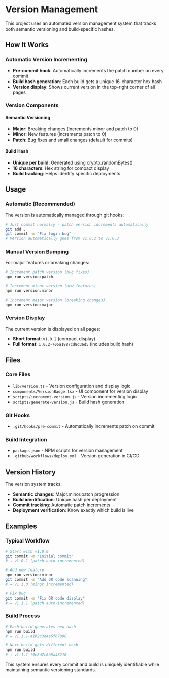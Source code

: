 # Version Management

This project uses an automated version management system that tracks both semantic versioning and build-specific hashes.

## How It Works

### Automatic Version Incrementing
- **Pre-commit hook**: Automatically increments the patch number on every commit
- **Build hash generation**: Each build gets a unique 16-character hex hash
- **Version display**: Shows current version in the top-right corner of all pages

### Version Components

#### Semantic Versioning
- **Major**: Breaking changes (increments minor and patch to 0)
- **Minor**: New features (increments patch to 0)  
- **Patch**: Bug fixes and small changes (default for commits)

#### Build Hash
- **Unique per build**: Generated using crypto.randomBytes()
- **16 characters**: Hex string for compact display
- **Build tracking**: Helps identify specific deployments

## Usage

### Automatic (Recommended)
The version is automatically managed through git hooks:

```bash
# Just commit normally - patch version increments automatically
git add .
git commit -m "Fix login bug"
# Version automatically goes from v1.0.2 to v1.0.3
```

### Manual Version Bumping
For major features or breaking changes:

```bash
# Increment patch version (bug fixes)
npm run version:patch

# Increment minor version (new features)
npm run version:minor

# Increment major version (breaking changes)
npm run version:major
```

### Version Display
The current version is displayed on all pages:
- **Short format**: `v1.0.2` (compact display)
- **Full format**: `1.0.2-705a1887cd8d36d5` (includes build hash)

## Files

### Core Files
- `lib/version.ts` - Version configuration and display logic
- `components/VersionBadge.tsx` - UI component for version display
- `scripts/increment-version.js` - Version incrementing logic
- `scripts/generate-version.js` - Build hash generation

### Git Hooks
- `.git/hooks/pre-commit` - Automatically increments patch on commit

### Build Integration
- `package.json` - NPM scripts for version management
- `.github/workflows/deploy.yml` - Version generation in CI/CD

## Version History

The version system tracks:
- **Semantic changes**: Major.minor.patch progression
- **Build identification**: Unique hash per deployment
- **Commit tracking**: Automatic patch increments
- **Deployment verification**: Know exactly which build is live

## Examples

### Typical Workflow
```bash
# Start with v1.0.0
git commit -m "Initial commit"
# → v1.0.1 (patch auto-incremented)

# Add new feature
npm run version:minor
git commit -m "Add QR code scanning"
# → v1.1.0 (minor incremented)

# Fix bug
git commit -m "Fix QR code display"
# → v1.1.1 (patch auto-incremented)
```

### Build Process
```bash
# Each build generates new hash
npm run build
# → v1.1.1-a1b2c3d4e5f67890

# Next build gets different hash
npm run build  
# → v1.1.1-f9e8d7c6b5a43210
```

This system ensures every commit and build is uniquely identifiable while maintaining semantic versioning standards.
